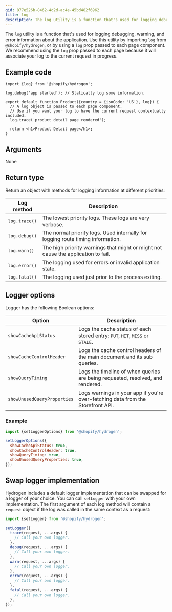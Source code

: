 ```yaml
---
gid: 877e526b-8462-4d2d-ac4e-45bd482f6962
title: log
description: The log utility is a function that's used for logging debugging, warning, and error information about the application.
---
```


The `log` utility is a function that's used for logging debugging, warning, and error information about the application. Use this utility by importing `log` from `@shopify/hydrogen`, or by using a `log` prop passed to each page component. We recommend using the `log` prop passed to each page because it will associate your log to the current request in progress.

## Example code

```tsx
import {log} from '@shopify/hydrogen';

log.debug('app started'); // Statically log some information.

export default function Product({country = {isoCode: 'US'}, log}) {
  // A log object is passed to each page component.
  // Use if you want your log to have the current request contextually included.
  log.trace('product detail page rendered');

  return <h1>Product Detail page</h1>;
}
```

## Arguments

None

## Return type

Return an object with methods for logging information at different priorities:

| Log method    | Description                                                                       |
| ------------- | --------------------------------------------------------------------------------- |
| `log.trace()` | The lowest priority logs. These logs are very verbose.                            |
| `log.debug()` | The normal priority logs. Used internally for logging route timing information.   |
| `log.warn()`  | The high priority warnings that might or might not cause the application to fail. |
| `log.error()` | The logging used for errors or invalid application state.                         |
| `log.fatal()` | The logging used just prior to the process exiting.                               |

## Logger options

Logger has the following Boolean options:

| Option                      | Description                                                                     |
| --------------------------- | ------------------------------------------------------------------------------- |
| `showCacheApiStatus`        | Logs the cache status of each stored entry: `PUT`, `HIT`, `MISS` or `STALE`.    |
| `showCacheControlHeader`    | Logs the cache control headers of the main document and its sub queries.        |
| `showQueryTiming`           | Logs the timeline of when queries are being requested, resolved, and rendered.  |
| `showUnusedQueryProperties` | Logs warnings in your app if you're over-fetching data from the Storefront API. |

### Example

```js
import {setLoggerOptions} from '@shopify/hydrogen';

setLoggerOptions({
  showCacheApiStatus: true,
  showCacheControlHeader: true,
  showQueryTiming: true,
  showUnusedQueryProperties: true,
});
```

## Swap logger implementation

Hydrogen includes a default logger implementation that can be swapped for a logger of your choice. You can call `setLogger` with your own implementation. The first argument of each log method will contain a `request` object if the log was called in the same context as a request:

```js
import {setLogger} from '@shopify/hydrogen';

setLogger({
  trace(request, ...args) {
    // Call your own logger.
  },
  debug(request, ...args) {
    // Call your own logger.
  },
  warn(request, ...args) {
    // Call your own logger.
  },
  error(request, ...args) {
    // Call your own logger.
  },
  fatal(request, ...args) {
    // Call your own logger.
  },
});
```
